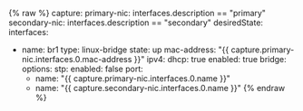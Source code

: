 {% raw %}
capture:
  primary-nic: interfaces.description == "primary"
  secondary-nic: interfaces.description == "secondary"
desiredState:
  interfaces:
  - name: br1
    type: linux-bridge
    state: up
    mac-address: "{{ capture.primary-nic.interfaces.0.mac-address }}"
    ipv4: 
      dhcp: true
      enabled: true
    bridge:
      options:
        stp: 
          enabled: false
      port:
      - name: "{{ capture.primary-nic.interfaces.0.name }}"
      - name: "{{ capture.secondary-nic.interfaces.0.name }}"
{% endraw %}
